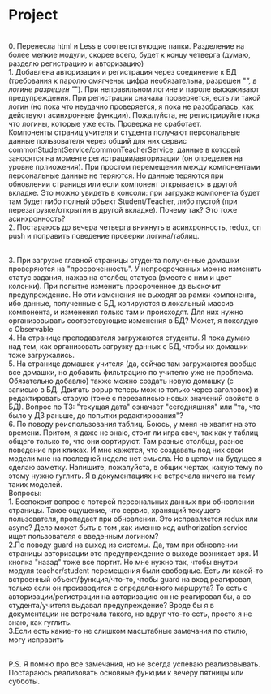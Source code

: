 # Project
<br>0. Перенесла html и Less в соответствующие папки. Разделение на  более мелкие модули, скорее всего, будет к концу четверга (думаю, разделю регистрацию и авторизацию)
<br>1. Добавлена авторизация и регистрация через соединение к БД (требования к паролю смягчены: цифра необязательна, разрешен "_", в логине разрешен "_"). При неправильном логине и пароле выскакивают предупреждения. При регистрации сначала проверяется, есть ли такой логин (но пока что неудачно проверяется, я пока не разобралась, как действуют асинхронные функции). Пожалуйста, не регистрируйте пока что логины, которые уже есть. Проверка не сработает. 
<br>Компоненты страниц учителя и студента получают персональные данные пользователя через общий для них сервис commonStudentService/commonTeacherService, данные в который заносятся на моменте регистрации/авторизации (он определен на уровне прлиожения). При простом перемещении между компонентами персональные данные не теряются. Но данные теряются при обновлении страницы или если компонент открывается в другой вкладке. Это можно увидеть в консоли:  при загрузке компонента будет там будет либо полный объект Student/Teacher, либо пустой (при перезагрузке/открытии в другой вкладке). Почему так? Это тоже асинхронность?
<br>2. Постараюсь до вечера четверга вникнуть в асинхронность, redux,  on push  и поправить поведение проверки логина/таблиц.

<br>3. При загрузке главной страницы студента полученные домашки проверяются на "просроченность". У непросроченных можно изменить статус задания, нажав на столбец статуса (вместе с ним и цвет колонки). При попытке изменить просроченное дз выскочит предупреждение. Но эти изменения не выходят за рамки компонента, ибо данные, полученные с БД, копируются в локальный массив компонента, и изменения только там и происходят. Для них нужно организовывать соответсвующие изменения в БД? Может, я поколдую с Observable
<br>4. На странице преподавателя загружаются студенты. Я пока думаю над тем, как организовать загрузку данных с БД, чтобы их домашки тоже загружались.
<br>5. На странице домашек учителя (да, сейчас там загружаются вообще все домашки, но добавить фильтрацию по учителю уже не проблема. Обязательно добавлю) также можно создать новую домашку (с записью в БД. Двигать popup теперь можно только через заголовок) и редактировать старую (тоже с перезаписью новых значений свойств в БД). Вопрос по ТЗ: "текущая дата" означает "сегодняшняя" или "та, что было у ДЗ раньше, до попытки редактирования"?
<br>6. По поводу реиспользования таблиц. Боюсь, у меня не хватит на это времени. Притом, я даже не знаю, стоит ли игра свеч, так как у таблиц общего только то, что они сортируют. Там разные столбцы, разное поведение при кликах. И мне кажется, что создавать под них свои модели мне на последней неделе нет смысла. Но  в целом на будущее я сделаю заметку. Напишите, пожалуйста, в общих чертах, какую тему по этому нужно гуглить. Я в документациях не встречала ничего на тему таких моделей.
<br>
Вопросы:
<br>1.  Беспокоит вопрос с потерей  персональных данных при обновлении страницы. Такое ощущение, что сервис, хранящий текущего пользователя, пропадает при обновлении. Это исправляется redux или async? Дело может быть в том ,как именно код authorization.service ищет пользователя с введенным логином? 
<br>2.По поводу guard на выход из системы. Да, там при обновлении страницы авторизации это предупреждение  о выходе возникает зря. И кнопка "назад" тоже все портит. Но мне нужно так, чтобы внутри модуля teacher/student перемещения были свободные. Есть ли какой-то встроенный объект/функция/что-то, чтобы guard на вход реагировал, только если он производится с определенного маршрута? То есть с авторизации/регистрации на авторизацию он не реагировал бы, а со студента/учителя выдавал предупреждение? Вроде бы я в документации не встречала такого, но вдруг что-то есть, просто я не знаю, как гуглить.
<br>3.Если есть какие-то  не слишком масштабные замечания по стилю, могу исправить

<br>P.S. Я помню про все замечания, но не всегда успеваю реализовывать. Постараюсь реализовать основные функции к вечеру пятницы или субботы.

